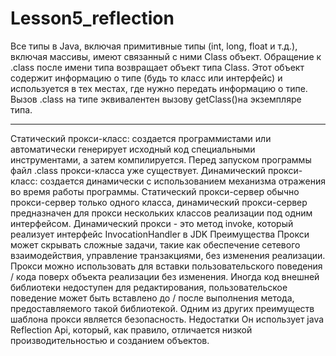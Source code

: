 # Lesson5_reflection

Все типы в Java, включая примитивные типы (int, long, float и т.д.), включая массивы, имеют связанный с ними Class объект.
Обращение к .class после имени типа возвращает объект типа Class. Этот объект содержит информацию о типе (будь то класс или интерфейс) и используется в тех местах, где нужно передать информацию о типе.
Вызов .class на типе эквивалентен вызову getClass()на экземпляре типа.

***
Статический прокси-класс: создается программистами или автоматически генерирует исходный код специальными инструментами, а затем компилируется. Перед запуском программы файл .class прокси-класса уже существует.
Динамический прокси-класс: создается динамически с использованием механизма отражения во время работы программы.
Статический прокси-сервер обычно прокси-сервер только одного класса, динамический прокси-сервер предназначен для прокси нескольких классов реализации под одним интерфейсом. Динамический прокси - это метод invoke, который реализует интерфейс InvocationHandler в JDK
Преимущества
Прокси может скрывать сложные задачи, такие как обеспечение сетевого взаимодействия, управление транзакциями, без изменения реализации.
Прокси можно использовать для вставки пользовательского поведения / кода поверх объекта реализации без изменения. Иногда код внешней библиотеки недоступен для редактирования, пользовательское поведение может быть вставлено до / после выполнения метода, предоставляемого такой библиотекой.
Одним из других преимуществ шаблона прокси является безопасность. 
Недостатки
Он использует java Reflection Api, который, как правило, отличается низкой производительностью и созданием объектов. 
